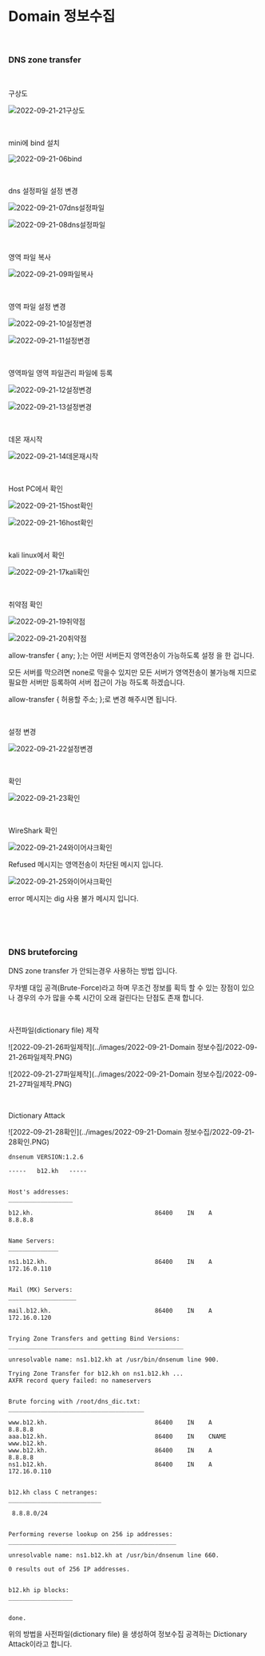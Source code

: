# Domain 정보수집

<br>

### DNS  zone transfer

<br>

구상도

![2022-09-21-21구상도](../images/2022-09-21-Dig/2022-09-21-21구상도.PNG)

<br>

mini에 bind 설치

![2022-09-21-06bind](../images/2022-09-21-Dig/2022-09-21-06bind.PNG)

<br>

dns 설정파일 설정 변경

![2022-09-21-07dns설정파일](../images/2022-09-21-Dig/2022-09-21-07dns설정파일.PNG)

![2022-09-21-08dns설정파일](../images/2022-09-21-Dig/2022-09-21-08dns설정파일.PNG)

<br>

영역 파일 복사

![2022-09-21-09파일복사](../images/2022-09-21-Dig/2022-09-21-09파일복사.PNG)

<br>

영역 파일 설정 변경

![2022-09-21-10설정변경](../images/2022-09-21-Dig/2022-09-21-10설정변경.PNG)

![2022-09-21-11설정변경](../images/2022-09-21-Dig/2022-09-21-11설정변경.PNG)

<br>

영역파일 영역 파일관리 파일에 등록

![2022-09-21-12설정변경](../images/2022-09-21-Dig/2022-09-21-12설정변경.PNG)

![2022-09-21-13설정변경](../images/2022-09-21-Dig/2022-09-21-13설정변경.PNG)

<br>

데몬 재시작

![2022-09-21-14데몬재시작](../images/2022-09-21-Dig/2022-09-21-14데몬재시작.PNG)

<br>

Host PC에서 확인

![2022-09-21-15host확인](../images/2022-09-21-Dig/2022-09-21-15host확인.PNG)

![2022-09-21-16host확인](../images/2022-09-21-Dig/2022-09-21-16host확인.PNG)

<br>

kali linux에서 확인

![2022-09-21-17kali확인](../images/2022-09-21-Dig/2022-09-21-17kali확인.PNG)

<br>

취약점 확인

![2022-09-21-19취약점](../images/2022-09-21-Dig/2022-09-21-19취약점.PNG)

![2022-09-21-20취약점](../images/2022-09-21-Dig/2022-09-21-20취약점.PNG)

allow-transfer { any; };는 어떤 서버든지 영역전송이 가능하도록 설정 을 한 겁니다.

모든 서버를 막으려면 none로 막을수 있지만 모든 서버가 영역전송이 불가능해 지므로 필요한 서버만 등록하여 서버 접근이 가능 하도록 하겠습니다.

allow-transfer { 허용할 주소; };로 변경 해주시면 됩니다.

<br>

설정 변경

![2022-09-21-22설정변경](../images/2022-09-21-Dig/2022-09-21-22설정변경.PNG)

<br>

확인

![2022-09-21-23확인](../images/2022-09-21-Dig/2022-09-21-23확인.PNG)

<br>

WireShark 확인

![2022-09-21-24와이어샤크확인](../images/2022-09-21-Dig/2022-09-21-24와이어샤크확인.PNG)

Refused 메시지는 영역전송이 차단된 메시지 입니다.

![2022-09-21-25와이어샤크확인](../images/2022-09-21-Dig/2022-09-21-25와이어샤크확인.PNG)

error 메시지는 dig 사용 불가 메시지 입니다.

<br>

<br>

<br>

### DNS bruteforcing

DNS  zone transfer  가 안되는경우 사용하는 방법 입니다.

무차별 대입 공격(Brute-Force)라고 하며 무조건 정보를 획득 할 수 있는 장점이 있으나 경우의 수가 많을 수록 시간이 오래 걸린다는 단점도 존재 합니다.

<br>

사전파일(dictionary file) 제작

![2022-09-21-26파일제작](../images/2022-09-21-Domain 정보수집/2022-09-21-26파일제작.PNG)

![2022-09-21-27파일제작](../images/2022-09-21-Domain 정보수집/2022-09-21-27파일제작.PNG)

<br>

Dictionary Attack

![2022-09-21-28확인](../images/2022-09-21-Domain 정보수집/2022-09-21-28확인.PNG)

```
dnsenum VERSION:1.2.6

-----   b12.kh   -----                                                                                          
                                                                                                                
                                                                                                                
Host's addresses:                                                                                               
__________________                                                                                              
                                                                                                                
b12.kh.                                  86400    IN    A           8.8.8.8                                     

                                                                                                                
Name Servers:                                                                                                   
______________                                                                                                  
                                                                                                                
ns1.b12.kh.                              86400    IN    A        172.16.0.110                                   

                                                                                                                
Mail (MX) Servers:                                                                                              
___________________                                                                                             
                                                                                                                
mail.b12.kh.                             86400    IN    A        172.16.0.120                                   

                                                                                                                
Trying Zone Transfers and getting Bind Versions:                                                                
_________________________________________________                                                               
                                                                                                                
unresolvable name: ns1.b12.kh at /usr/bin/dnsenum line 900.                                                     
                                                                                                                
Trying Zone Transfer for b12.kh on ns1.b12.kh ... 
AXFR record query failed: no nameservers

                                                                                                                
Brute forcing with /root/dns_dic.txt:                                                                           
______________________________________                                                                          
                                                                                                                
www.b12.kh.                              86400    IN    A           8.8.8.8                                     
aaa.b12.kh.                              86400    IN    CNAME    www.b12.kh.
www.b12.kh.                              86400    IN    A           8.8.8.8
ns1.b12.kh.                              86400    IN    A        172.16.0.110

                                                                                                                
b12.kh class C netranges:                                                                                       
__________________________                                                                                      
                                                                                                                
 8.8.8.0/24                                                                                                     

                                                                                                                
Performing reverse lookup on 256 ip addresses:                                                                  
_______________________________________________                                                                 
                                                                                                                
unresolvable name: ns1.b12.kh at /usr/bin/dnsenum line 660.                                                     
                                                                                                                
0 results out of 256 IP addresses.

                                                                                                                
b12.kh ip blocks:                                                                                               
__________________                                                                                              
                                                                                                                
                                                                                                                
done.

```

위의 방법을 사전파일(dictionary file) 을 생성하여 정보수집 공격하는 Dictionary Attack이라고 합니다.

<br>